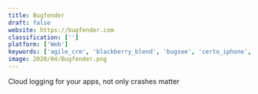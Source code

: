 ```yaml
---
title: Bugfender
draft: false 
website: https://bugfender.com
classification: ['']
platform: ['Web']
keywords: ['agile_crm', 'blackberry_blend', 'bugsee', 'certo_iphone', 'chrome_mobile_devtools', 'fbsonar', 'flex', 'flipboard_flex', 'gapdebug', 'genymotion', 'httpwatch', 'instabug', 'marketing_optimizer', 'papertrail', 'reveal', 'snaffu', 'spark_inspector', 'versaterm_rms', 'xcode']
image: 2020/04/Bugfender.png
---
```

Cloud logging for your apps, not only crashes matter